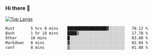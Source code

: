 ### Hi there 👋

<!--
**3Xpl0it3r/3Xpl0it3r** is a ✨ _special_ ✨ repository because its `README.md` (this file) appears on your GitHub profile.

Here are some ideas to get you started:

- 🔭 I’m currently working on ...
- 🌱 I’m currently learning ...
- 👯 I’m looking to collaborate on ...
- 🤔 I’m looking for help with ...
- 💬 Ask me about ...
- 📫 How to reach me: ...
- 😄 Pronouns: ...
- ⚡ Fun fact: ...
-->


[![Top Langs](https://github-readme-stats.vercel.app/api/top-langs/?username=3Xpl0it3r&layout=compact)](https://github.com/3Xpl0it3r/3Xpl0it3r)

<!--START_SECTION:waka-->

```txt
Rust       5 hrs 8 mins    █████████████████▓░░░░░░░   70.12 %
Bash       1 hr 18 mins    ████▒░░░░░░░░░░░░░░░░░░░░   17.78 %
Other      16 mins         █░░░░░░░░░░░░░░░░░░░░░░░░   03.80 %
Markdown   8 mins          ▓░░░░░░░░░░░░░░░░░░░░░░░░   02.04 %
conf       8 mins          ▒░░░░░░░░░░░░░░░░░░░░░░░░   01.88 %
```

<!--END_SECTION:waka-->
